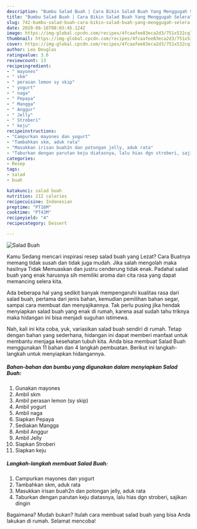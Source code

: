 ```yaml
---
description: "Bumbu Salad Buah | Cara Bikin Salad Buah Yang Menggugah Selera"
title: "Bumbu Salad Buah | Cara Bikin Salad Buah Yang Menggugah Selera"
slug: 742-bumbu-salad-buah-cara-bikin-salad-buah-yang-menggugah-selera
date: 2020-06-16T08:03:45.124Z
image: https://img-global.cpcdn.com/recipes/4fcaafee83eca2d3/751x532cq70/salad-buah-foto-resep-utama.jpg
thumbnail: https://img-global.cpcdn.com/recipes/4fcaafee83eca2d3/751x532cq70/salad-buah-foto-resep-utama.jpg
cover: https://img-global.cpcdn.com/recipes/4fcaafee83eca2d3/751x532cq70/salad-buah-foto-resep-utama.jpg
author: Leo Douglas
ratingvalue: 3.6
reviewcount: 13
recipeingredient:
- " mayones"
- " skm"
- " perasan lemon sy skip"
- " yogurt"
- " naga"
- " Pepaya"
- " Mangga"
- " Anggur"
- " Jelly"
- " Stroberi"
- " keju"
recipeinstructions:
- "Campurkan mayones dan yogurt"
- "Tambahkan skm, aduk rata"
- "Masukkan irisan buah2n dan potongan jelly, aduk rata"
- "Taburkan dengan parutan keju diatasnya, lalu hias dgn stroberi, sajikan dingin"
categories:
- Resep
tags:
- salad
- buah

katakunci: salad buah 
nutrition: 212 calories
recipecuisine: Indonesian
preptime: "PT16M"
cooktime: "PT43M"
recipeyield: "4"
recipecategory: Dessert

---
```



![Salad Buah](https://img-global.cpcdn.com/recipes/4fcaafee83eca2d3/751x532cq70/salad-buah-foto-resep-utama.jpg)

Kamu Sedang mencari inspirasi resep salad buah yang Lezat? Cara Buatnya memang tidak susah dan tidak juga mudah. Jika salah mengolah maka hasilnya Tidak Memuaskan dan justru cenderung tidak enak. Padahal salad buah yang enak harusnya sih memiliki aroma dan cita rasa yang dapat memancing selera kita.

Ada beberapa hal yang sedikit banyak mempengaruhi kualitas rasa dari salad buah, pertama dari jenis bahan, kemudian pemilihan bahan segar, sampai cara membuat dan menyajikannya. Tak perlu pusing jika hendak menyiapkan salad buah yang enak di rumah, karena asal sudah tahu triknya maka hidangan ini bisa menjadi suguhan istimewa.




Nah, kali ini kita coba, yuk, variasikan salad buah sendiri di rumah. Tetap dengan bahan yang sederhana, hidangan ini dapat memberi manfaat untuk membantu menjaga kesehatan tubuh kita. Anda bisa membuat Salad Buah menggunakan 11 bahan dan 4 langkah pembuatan. Berikut ini langkah-langkah untuk menyiapkan hidangannya.

<!--inarticleads1-->

##### Bahan-bahan dan bumbu yang digunakan dalam menyiapkan Salad Buah:

1. Gunakan  mayones
1. Ambil  skm
1. Ambil  perasan lemon (sy skip)
1. Ambil  yogurt
1. Ambil  naga
1. Siapkan  Pepaya
1. Sediakan  Mangga
1. Ambil  Anggur
1. Ambil  Jelly
1. Siapkan  Stroberi
1. Siapkan  keju




<!--inarticleads2-->

##### Langkah-langkah membuat Salad Buah:

1. Campurkan mayones dan yogurt
1. Tambahkan skm, aduk rata
1. Masukkan irisan buah2n dan potongan jelly, aduk rata
1. Taburkan dengan parutan keju diatasnya, lalu hias dgn stroberi, sajikan dingin




Bagaimana? Mudah bukan? Itulah cara membuat salad buah yang bisa Anda lakukan di rumah. Selamat mencoba!
